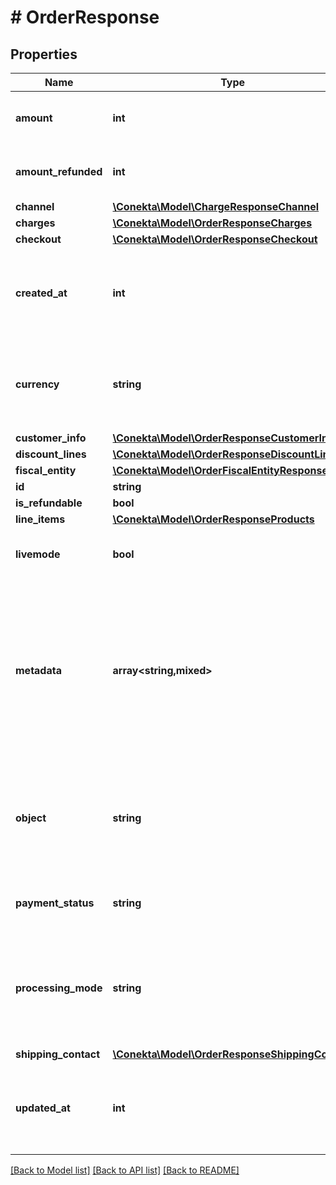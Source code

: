 # # OrderResponse

## Properties

Name | Type | Description | Notes
------------ | ------------- | ------------- | -------------
**amount** | **int** | The total amount to be collected in cents | [optional]
**amount_refunded** | **int** | The total amount refunded in cents | [optional]
**channel** | [**\Conekta\Model\ChargeResponseChannel**](ChargeResponseChannel.md) |  | [optional]
**charges** | [**\Conekta\Model\OrderResponseCharges**](OrderResponseCharges.md) |  | [optional]
**checkout** | [**\Conekta\Model\OrderResponseCheckout**](OrderResponseCheckout.md) |  | [optional]
**created_at** | **int** | The time at which the object was created in seconds since the Unix epoch | [optional]
**currency** | **string** | The three-letter ISO 4217 currency code. The currency of the order. | [optional]
**customer_info** | [**\Conekta\Model\OrderResponseCustomerInfo**](OrderResponseCustomerInfo.md) |  | [optional]
**discount_lines** | [**\Conekta\Model\OrderResponseDiscountLines**](OrderResponseDiscountLines.md) |  | [optional]
**fiscal_entity** | [**\Conekta\Model\OrderFiscalEntityResponse**](OrderFiscalEntityResponse.md) |  | [optional]
**id** | **string** |  | [optional]
**is_refundable** | **bool** |  | [optional]
**line_items** | [**\Conekta\Model\OrderResponseProducts**](OrderResponseProducts.md) |  | [optional]
**livemode** | **bool** | Whether the object exists in live mode or test mode | [optional]
**metadata** | **array<string,mixed>** | Set of key-value pairs that you can attach to an object. This can be useful for storing additional information about the object in a structured format. | [optional]
**object** | **string** | String representing the object’s type. Objects of the same type share the same value. | [optional]
**payment_status** | **string** | The payment status of the order. | [optional]
**processing_mode** | **string** | Indicates the processing mode for the order, either ecommerce, recurrent or validation. | [optional]
**shipping_contact** | [**\Conekta\Model\OrderResponseShippingContact**](OrderResponseShippingContact.md) |  | [optional]
**updated_at** | **int** | The time at which the object was last updated in seconds since the Unix epoch | [optional]

[[Back to Model list]](../../README.md#models) [[Back to API list]](../../README.md#endpoints) [[Back to README]](../../README.md)
